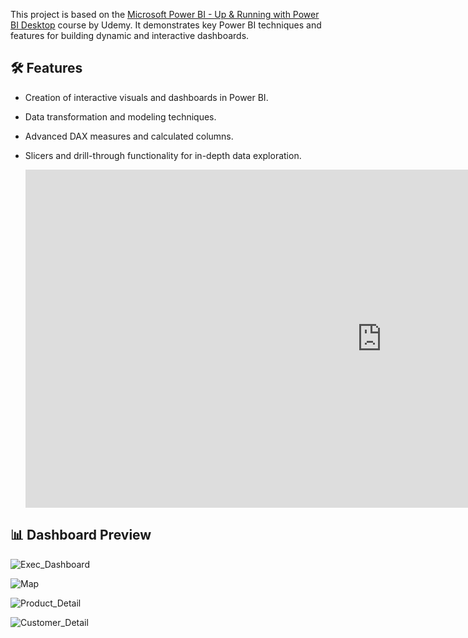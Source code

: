 This project is based on the [Microsoft Power BI - Up & Running with Power BI Desktop](https://www.udemy.com/course/microsoft-power-bi-up-running-with-power-bi-desktop/) course by Udemy. It demonstrates key Power BI techniques and features for building dynamic and interactive dashboards.

## 🛠 Features

- Creation of interactive visuals and dashboards in Power BI.
- Data transformation and modeling techniques.
- Advanced DAX measures and calculated columns.
- Slicers and drill-through functionality for in-depth data exploration.

  <iframe title="AdventureWorks Report" width="1140" height="541.25" src="https://app.powerbi.com/reportEmbed?reportId=77e9d264-e98b-4d86-8359-df662459f82e&autoAuth=true&ctid=25ce0261-bbd6-49cd-a1e2-54260886d159" frameborder="0" allowFullScreen="true"></iframe>

## 📊 Dashboard Preview

![Exec_Dashboard](https://github.com/user-attachments/assets/b3191f9b-8cfa-470e-9e83-70fa9bd88742)

![Map](https://github.com/user-attachments/assets/a8de7b62-558b-460d-a752-19f93ecb4d72)

![Product_Detail](https://github.com/user-attachments/assets/8b8990bf-893b-412b-aabd-39fbbcdf0894)

![Customer_Detail](https://github.com/user-attachments/assets/be4bf578-0f37-4eaa-b0df-7a83ef2f769f)
